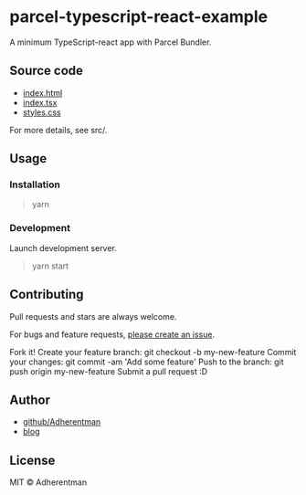 # parcel-typescript-react-example

A minimum TypeScript-react app with Parcel Bundler.

## Source code

* [index.html](index.html)
* [index.tsx](src/index.tsc)
* [styles.css](src/styles.css)

For more details, see src/.

## Usage

### Installation

> yarn

### Development

Launch development server.

> yarn start

## Contributing

Pull requests and stars are always welcome.

For bugs and feature requests, [please create an issue](https://github.com/Adherentman/parcel-typescript-react-example/issues).

Fork it!
Create your feature branch: git checkout -b my-new-feature
Commit your changes: git commit -am 'Add some feature'
Push to the branch: git push origin my-new-feature
Submit a pull request :D

## Author

* [github/Adherentman](https://github.com/Adherentman)
* [blog](http://xuzihao.fun)
## License

MIT © Adherentman
